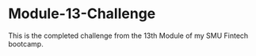 # Module-13-Challenge
This is the completed challenge from the 13th Module of my SMU Fintech bootcamp.
